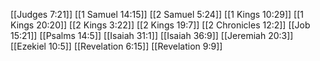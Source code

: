 [[Judges 7:21]]
[[1 Samuel 14:15]]
[[2 Samuel 5:24]]
[[1 Kings 10:29]]
[[1 Kings 20:20]]
[[2 Kings 3:22]]
[[2 Kings 19:7]]
[[2 Chronicles 12:2]]
[[Job 15:21]]
[[Psalms 14:5]]
[[Isaiah 31:1]]
[[Isaiah 36:9]]
[[Jeremiah 20:3]]
[[Ezekiel 10:5]]
[[Revelation 6:15]]
[[Revelation 9:9]]
